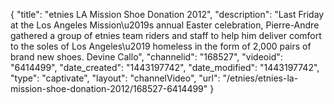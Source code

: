 {
    "title": "etnies LA Mission Shoe Donation 2012",
    "description": "Last Friday at the Los Angeles Mission\u2019s annual Easter celebration, Pierre-Andre gathered a group of etnies team riders and staff to help him deliver comfort to the soles of Los Angeles\u2019 homeless in the form of 2,000 pairs of brand new shoes. Devine Callo",
    "channelid": "168527",
    "videoid": "6414499",
    "date_created": "1443197742",
    "date_modified": "1443197742",
    "type": "captivate",
    "layout": "channelVideo",
    "url": "\/etnies\/etnies-la-mission-shoe-donation-2012\/168527-6414499"
}